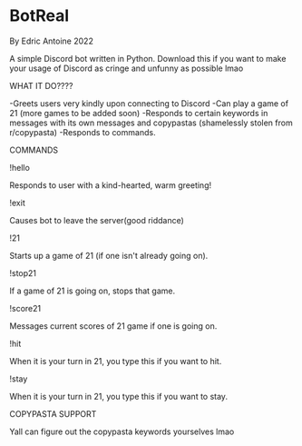 # BotReal
By Edric Antoine
2022

A simple Discord bot written in Python. Download this if you want to make your usage of Discord as cringe and unfunny as possible lmao

WHAT IT DO????

-Greets users very kindly upon connecting to Discord
-Can play a game of 21 (more games to be added soon)
-Responds to certain keywords in messages with its own messages and copypastas (shamelessly stolen from r/copypasta)
-Responds to commands.

COMMANDS

!hello

Responds to user with a kind-hearted, warm greeting!

!exit

Causes bot to leave the server(good riddance)

!21

Starts up a game of 21 (if one isn't already going on).

!stop21

If a game of 21 is going on, stops that game.

!score21

Messages current scores of 21 game if one is going on.

!hit

When it is your turn in 21, you type this if you want to hit.

!stay

When it is your turn in 21, you type this if you want to stay.


COPYPASTA SUPPORT

Yall can figure out the copypasta keywords yourselves lmao


